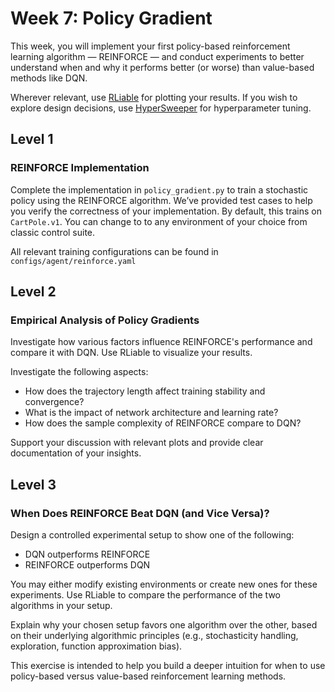 # Week 7: Policy Gradient

This week, you will implement your first policy-based reinforcement learning algorithm — REINFORCE — and conduct experiments to better understand when and why it performs better (or worse) than value-based methods like DQN.

Wherever relevant, use [RLiable](https://github.com/google-research/rliable) for plotting your results.  If you wish to explore design decisions, use [HyperSweeper](https://github.com/automl/hypersweeper) for hyperparameter tuning.

## Level 1
### REINFORCE Implementation
Complete the implementation in `policy_gradient.py` to train a stochastic policy using the REINFORCE algorithm. We’ve provided test cases to help you verify the correctness of your implementation. By default, this trains on `CartPole.v1`. You can change to to any environment of your choice from classic control suite.

All relevant training configurations can be found in `configs/agent/reinforce.yaml`

## Level 2
### Empirical Analysis of Policy Gradients

Investigate how various factors influence REINFORCE's performance and compare it with DQN. Use RLiable to visualize your results.

Investigate the following aspects:
- How does the trajectory length affect training stability and convergence?
- What is the impact of network architecture and learning rate?
- How does the sample complexity of REINFORCE compare to DQN?

Support your discussion with relevant plots and provide clear documentation of your insights.

## Level 3
### When Does REINFORCE Beat DQN (and Vice Versa)?

Design a controlled experimental setup to show one of the following:
- DQN outperforms REINFORCE
- REINFORCE outperforms DQN

You may either modify existing environments or create new ones for these experiments. Use RLiable to compare the performance of the two algorithms in your setup.

Explain why your chosen setup favors one algorithm over the other, based on their underlying algorithmic principles (e.g., stochasticity handling, exploration, function approximation bias).

This exercise is intended to help you build a deeper intuition for when to use policy-based versus value-based reinforcement learning methods.